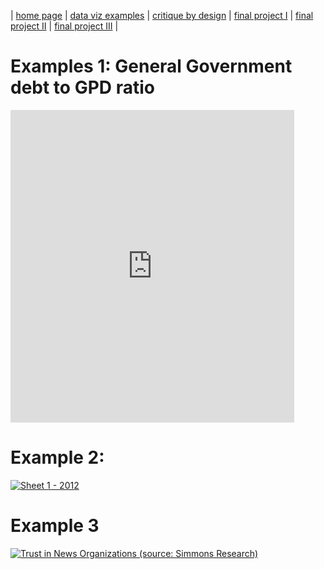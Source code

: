 | [home page](https://cmustudent.github.io/tswd-portfolio-templates/) | [data viz examples](dataviz-examples) | [critique by design](critique-by-design) | [final project I](final-project-part-one) | [final project II](final-project-part-two) | [final project III](final-project-part-three) |

# Examples 1: General Government debt to GPD ratio

<iframe
src="https://public.tableau.com/views/GeneralGovernmentDebttoGDPRatios/Sheet1?:showVizHome=no&:embed=true" width="90%" height="500" seamless frameborder="0" scrolling="no"></iframe>


# Example 2: 

<div class='tableauPlaceholder' id='viz1738006224599' style='position: relative'><noscript><a href='#'><img alt='Sheet 1 - 2012 ' src='https:&#47;&#47;public.tableau.com&#47;static&#47;images&#47;Q2&#47;Q2BDWPHMQ&#47;1_rss.png' style='border: none' /></a></noscript><object class='tableauViz'  style='display:none;'><param name='host_url' value='https%3A%2F%2Fpublic.tableau.com%2F' /> <param name='embed_code_version' value='3' /> <param name='path' value='shared&#47;Q2BDWPHMQ' /> <param name='toolbar' value='yes' /><param name='static_image' value='https:&#47;&#47;public.tableau.com&#47;static&#47;images&#47;Q2&#47;Q2BDWPHMQ&#47;1.png' /> <param name='animate_transition' value='yes' /><param name='display_static_image' value='yes' /><param name='display_spinner' value='yes' /><param name='display_overlay' value='yes' /><param name='display_count' value='yes' /><param name='language' value='en-US' /><param name='filter' value='publish=yes' /></object></div>
<script type='text/javascript'>
            var divElement = document.getElementById('viz1738006224599'); 
            var vizElement = divElement.getElementsByTagName('object')[0];
            vizElement.style.width='100%';vizElement.style.height=(divElement.offsetWidth*0.75)+'px';
            var scriptElement = document.createElement('script');
            scriptElement.src = 'https://public.tableau.com/javascripts/api/viz_v1.js';
            vizElement.parentNode.insertBefore(scriptElement, vizElement);
</script>


# Example 3

<div class='tableauPlaceholder' id='viz1738007990361' style='position: relative'><noscript><a href='#'><img alt='Trust in News Organizations (source: Simmons Research) ' src='https:&#47;&#47;public.tableau.com&#47;static&#47;images&#47;Tr&#47;TrustinNewsOrganizations_17380079810780&#47;Barchart2&#47;1_rss.png' style='border: none' /></a></noscript><object class='tableauViz'  style='display:none;'><param name='host_url' value='https%3A%2F%2Fpublic.tableau.com%2F' /> <param name='embed_code_version' value='3' /> <param name='site_root' value='' /><param name='name' value='TrustinNewsOrganizations_17380079810780&#47;Barchart2' /><param name='tabs' value='no' /><param name='toolbar' value='yes' /><param name='static_image' value='https:&#47;&#47;public.tableau.com&#47;static&#47;images&#47;Tr&#47;TrustinNewsOrganizations_17380079810780&#47;Barchart2&#47;1.png' /> <param name='animate_transition' value='yes' /><param name='display_static_image' value='yes' /><param name='display_spinner' value='yes' /><param name='display_overlay' value='yes' /><param name='display_count' value='yes' /><param name='language' value='zh-CN' /><param name='filter' value='publish=yes' /></object></div>                
<script type='text/javascript'>                    
            var divElement = document.getElementById('viz1738007990361');                    
            var vizElement = divElement.getElementsByTagName('object')[0];
            vizElement.style.width='100%';vizElement.style.height=(divElement.offsetWidth*0.75)+'px';
            var scriptElement = document.createElement('script');
            scriptElement.src = 'https://public.tableau.com/javascripts/api/viz_v1.js';
            vizElement.parentNode.insertBefore(scriptElement, vizElement);
</script>
